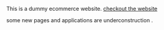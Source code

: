 This is a dummy ecommerce website.
[checkout the website](https://cara-ruddy.vercel.app/)


some new pages and applications are underconstruction .
